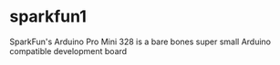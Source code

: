 # sparkfun1
SparkFun's Arduino Pro Mini 328 is a bare bones super small Arduino compatible development board
